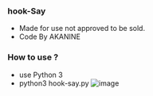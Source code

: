 ### hook-Say
- Made for use not approved to be sold.
- Code By AKANINE 
### How to use ?
- use Python 3
- python3 hook-say.py
![image](https://user-images.githubusercontent.com/105408686/175290613-7a4947a8-1342-4f2d-b02a-954d364b3e74.png)
